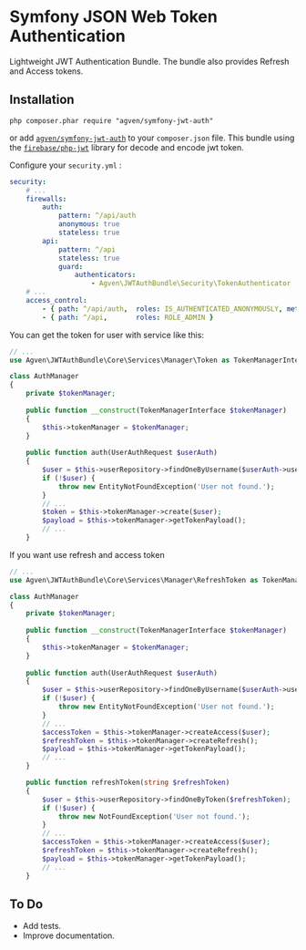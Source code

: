 Symfony JSON Web Token Authentication
=========
Lightweight JWT Authentication Bundle. The bundle also provides Refresh and Access tokens.

## Installation

    php composer.phar require "agven/symfony-jwt-auth"
    
or add [`agven/symfony-jwt-auth`](https://github.com/agven/symfony-jwt-auth)
to your `composer.json` file. This bundle using the [`firebase/php-jwt`](https://github.com/firebase/php-jwt) 
library for decode and encode jwt token. 

Configure your `security.yml` :

``` yaml
security:
    # ...
    firewalls:
        auth:
            pattern: ^/api/auth
            anonymous: true
            stateless: true
        api:
            pattern: ^/api
            stateless: true
            guard:
                authenticators:
                    - Agven\JWTAuthBundle\Security\TokenAuthenticator
    # ...            
    access_control:
        - { path: ^/api/auth,  roles: IS_AUTHENTICATED_ANONYMOUSLY, methods: [POST] }
        - { path: ^/api,       roles: ROLE_ADMIN }
```

You can get the token for user with service like this:

```php
// ...
use Agven\JWTAuthBundle\Core\Services\Manager\Token as TokenManagerInterface;

class AuthManager
{
    private $tokenManager;
    
    public function __construct(TokenManagerInterface $tokenManager) 
    {
        $this->tokenManager = $tokenManager;
    }
    
    public function auth(UserAuthRequest $userAuth)
    {
        $user = $this->userRepository->findOneByUsername($userAuth->username);
        if (!$user) {
            throw new EntityNotFoundException('User not found.');
        }
        // ...
        $token = $this->tokenManager->create($user);
        $payload = $this->tokenManager->getTokenPayload();
        // ...
    }
```
If you want use refresh and access token
```php
// ...
use Agven\JWTAuthBundle\Core\Services\Manager\RefreshToken as TokenManagerInterface;

class AuthManager
{
    private $tokenManager;
    
    public function __construct(TokenManagerInterface $tokenManager) 
    {
        $this->tokenManager = $tokenManager;
    }
    
    public function auth(UserAuthRequest $userAuth)
    {
        $user = $this->userRepository->findOneByUsername($userAuth->username);
        if (!$user) {
            throw new EntityNotFoundException('User not found.');
        }
        // ...
        $accessToken = $this->tokenManager->createAccess($user);
        $refreshToken = $this->tokenManager->createRefresh();
        $payload = $this->tokenManager->getTokenPayload();
        // ...
    }

    public function refreshToken(string $refreshToken)
    {
        $user = $this->userRepository->findOneByToken($refreshToken);
        if (!$user) {
            throw new NotFoundException('User not found.');
        }
        // ...
        $accessToken = $this->tokenManager->createAccess($user);
        $refreshToken = $this->tokenManager->createRefresh();
        $payload = $this->tokenManager->getTokenPayload();
        // ...
    }

```

## To Do
- Add tests.
- Improve documentation.